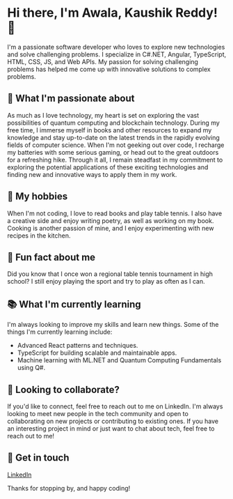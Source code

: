 # Hi there, I'm Awala, Kaushik Reddy! 👋

I'm a passionate software developer who loves to explore new technologies and solve challenging problems. I specialize in C#.NET, Angular, TypeScript, HTML, CSS, JS, and Web APIs. My passion for solving challenging problems has helped me come up with innovative solutions to complex problems.

## 🌱 What I'm passionate about
As much as I love technology, my heart is set on exploring the vast possibilities of quantum computing and blockchain technology. During my free time, I immerse myself in books and other resources to expand my knowledge and stay up-to-date on the latest trends in the rapidly evolving fields of computer science. When I'm not geeking out over code, I recharge my batteries with some serious gaming, or head out to the great outdoors for a refreshing hike. Through it all, I remain steadfast in my commitment to exploring the potential applications of these exciting technologies and finding new and innovative ways to apply them in my work.

## 🔭 My hobbies
When I'm not coding, I love to read books and play table tennis. I also have a creative side and enjoy writing poetry, as well as working on my book. Cooking is another passion of mine, and I enjoy experimenting with new recipes in the kitchen.

## 🎉 Fun fact about me
Did you know that I once won a regional table tennis tournament in high school? I still enjoy playing the sport and try to play as often as I can.

## 📚 What I'm currently learning
I'm always looking to improve my skills and learn new things. Some of the things I'm currently learning include:

- Advanced React patterns and techniques.
- TypeScript for building scalable and maintainable apps.
- Machine learning with ML.NET and Quantum Computing Fundamentals using Q#.

## 👬 Looking to collaborate?
If you'd like to connect, feel free to reach out to me on LinkedIn. I'm always looking to meet new people in the tech community and open to collaborating on new projects or contributing to existing ones. If you have an interesting project in mind or just want to chat about tech, feel free to reach out to me!

## 💬 Get in touch
[LinkedIn](https://www.linkedin.com/in/akaushikr/)

Thanks for stopping by, and happy coding!
